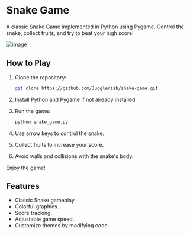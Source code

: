 # Snake Game

A classic Snake Game implemented in Python using Pygame. Control the snake, collect fruits, and try to beat your high score!

![image](https://github.com/Jugglerish/Snake-game/assets/144150492/62f8a1ff-2ca4-4991-b0c3-a35cec1af074)


## How to Play

1. Clone the repository:

   ```bash
   git clone https://github.com/Jugglerish/snake-game.git
   ```

2. Install Python and Pygame if not already installed.

3. Run the game:

   ```bash
   python snake_game.py
   ```

4. Use arrow keys to control the snake.

5. Collect fruits to increase your score.

6. Avoid walls and collisions with the snake's body.

Enjoy the game!

## Features

- Classic Snake gameplay.
- Colorful graphics.
- Score tracking.
- Adjustable game speed.
- Customize themes by modifying code.

